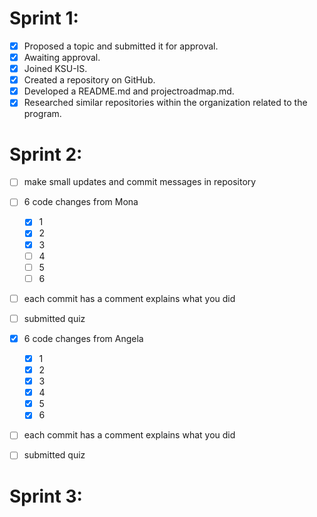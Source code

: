 # Sprint 1:
- [x] Proposed a topic and submitted it for approval.
- [x] Awaiting approval.
- [x] Joined KSU-IS.
- [x] Created a repository on GitHub.
- [x] Developed a README.md and projectroadmap.md.
- [x] Researched similar repositories within the organization related to the program.     

# Sprint 2:
- [ ] make small updates and commit messages in repository
- [ ] 6 code changes from Mona
    - [x] 1
    - [x] 2
    - [x] 3
    - [ ] 4
    - [ ] 5
    - [ ] 6
- [ ] each commit has a comment explains what you did
- [ ] submitted quiz

- [x] 6 code changes from Angela
    - [x] 1
    - [x] 2
    - [x] 3
    - [x] 4
    - [x] 5
    - [x] 6
- [ ] each commit has a comment explains what you did
- [ ] submitted quiz

# Sprint 3:

